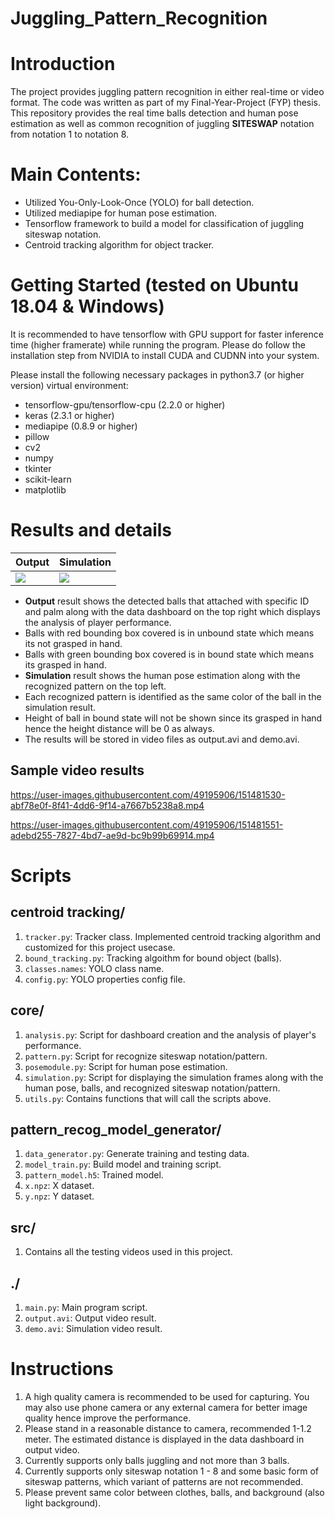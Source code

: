 # Juggling_Pattern_Recognition

# Introduction
The project provides juggling pattern recognition in either real-time or video format. The code was written as part of my
Final-Year-Project (FYP) thesis. This repository provides the real time balls detection and human pose estimation as well as common recognition of juggling **SITESWAP** notation from notation 1 to notation 8.

# Main Contents:
* Utilized You-Only-Look-Once (YOLO) for ball detection.
* Utilized mediapipe for human pose estimation.
* Tensorflow framework to build a model for classification of juggling siteswap notation.
* Centroid tracking algorithm for object tracker.

# Getting Started (tested on Ubuntu 18.04 & Windows)
It is recommended to have tensorflow with GPU support for faster inference time (higher framerate) while running the program. Please do follow the installation step from NVIDIA to install CUDA and CUDNN into your system.

Please install the following necessary packages in python3.7 (or higher version) virtual environment:
* tensorflow-gpu/tensorflow-cpu (2.2.0 or higher)
* keras (2.3.1 or higher)
* mediapipe (0.8.9 or higher)
* pillow
* cv2
* numpy
* tkinter
* scikit-learn
* matplotlib


# Results and details
Output | Simulation
--- | ---
![](https://user-images.githubusercontent.com/49195906/151481221-cbd6c553-73d0-4a53-a5e7-80dd992abc51.png) | ![](https://user-images.githubusercontent.com/49195906/151481300-249c3443-b74d-401a-81bc-c916823dd0f1.png)
* **Output** result shows the detected balls that attached with specific ID and palm along with the data dashboard on the top right which displays the analysis of player performance. 
* Balls with red bounding box covered is in unbound state which means its not grasped in hand. 
* Balls with green bounding box covered is in bound state which means its grasped in hand.
* **Simulation** result shows the human pose estimation along with the recognized pattern on the top left.
* Each recognized pattern is identified as the same color of the ball in the simulation result.
* Height of ball in bound state will not be shown since its grasped in hand hence the height distance will be 0 as always.
* The results will be stored in video files as output.avi and demo.avi.

## Sample video results

https://user-images.githubusercontent.com/49195906/151481530-abf78e0f-8f41-4dd6-9f14-a7667b5238a8.mp4


https://user-images.githubusercontent.com/49195906/151481551-adebd255-7827-4bd7-ae9d-bc9b99b69914.mp4

# Scripts

## centroid tracking/
1. ```tracker.py```: Tracker class. Implemented centroid tracking algorithm and customized for this project usecase.
2. ```bound_tracking.py```: Tracking algoithm for bound object (balls).
3. ```classes.names```: YOLO class name.
4. ```config.py```: YOLO properties config file.

## core/
1. ```analysis.py```: Script for dashboard creation and the analysis of player's performance.
2. ```pattern.py```: Script for recognize siteswap notation/pattern.
3. ```posemodule.py```: Script for human pose estimation.
4. ```simulation.py```: Script for displaying the simulation frames along with the human pose, balls, and recognized siteswap notation/pattern.
5. ```utils.py```: Contains functions that will call the scripts above.

## pattern_recog_model_generator/
1. ```data_generator.py```: Generate training and testing data.
2. ```model_train.py```: Build model and training script.
3. ```pattern_model.h5```: Trained model.
4. ```x.npz```: X dataset.
5. ```y.npz```: Y dataset.

## src/
1. Contains all the testing videos used in this project.

## ./
1. ```main.py```: Main program script.
2. ```output.avi```: Output video result.
3. ```demo.avi```: Simulation video result. 

# Instructions 
1. A high quality camera is recommended to be used for capturing. You may also use phone camera or any external camera for better image quality hence improve the performance.
2. Please stand in a reasonable distance to camera, recommended 1-1.2 meter. The estimated distance is displayed in the data dashboard in output video.
3. Currently supports only balls juggling and not more than 3 balls.
4. Currently supports only siteswap notation 1 - 8 and some basic form of siteswap patterns, which variant of patterns are not recommended.
5. Please prevent same color between clothes, balls, and background (also light background).
